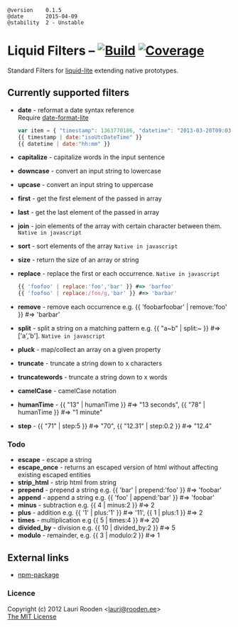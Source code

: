 [1]: https://secure.travis-ci.org/litejs/liquid-filters-lite.png
[2]: https://travis-ci.org/litejs/liquid-filters-lite
[3]: https://coveralls.io/repos/litejs/liquid-filters-lite/badge.png
[4]: https://coveralls.io/r/litejs/liquid-filters-lite

[date-format-lite]: http://www.litejs.com/date-format-lite/
[liquid-lite]: http://www.litejs.com/liquid-lite/
[npm-package]: https://npmjs.org/package/liquid-filters-lite



    @version    0.1.5
    @date       2015-04-09
    @stability  2 - Unstable




Liquid Filters &ndash; [![Build][1]][2] [![Coverage][3]][4]
==============

Standard Filters for [liquid-lite][] extending native prototypes.


Currently supported filters
---------------------------

- **date** - reformat a date syntax reference  
    Require [date-format-lite][]
    ```javascript
    var item = { "timestamp": 1363770186, "datetime": "2013-03-20T09:03:06Z" }
    {{ timestamp | date:"isoUtcDateTime" }}
    {{ datetime | date:"hh:mm" }}
    ```

-   **capitalize** - capitalize words in the input sentence
-   **downcase** - convert an input string to lowercase
-   **upcase** - convert an input string to uppercase
-   **first** - get the first element of the passed in array
-   **last** - get the last element of the passed in array
-   **join** - join elements of the array with certain character between them.
    `Native in javascript`
-   **sort** - sort elements of the array
    `Native in javascript`
-   **size** - return the size of an array or string
-   **replace** - replace the first or each occurrence. 
    `Native in javascript`
    ```javascript
    {{ 'foofoo' | replace:'foo','bar' }} #=> 'barfoo'
    {{ 'foofoo' | replace:/foo/g,'bar' }} #=> 'barbar'
    ```
-   **remove** - remove each occurrence e.g. {{ 'foobarfoobar' | remove:'foo' }} #=> 'barbar'
-   **split** - split a string on a matching pattern e.g. {{ "a~b" | split:~ }} #=> ['a','b'].
    `Native in javascript`
-   **pluck** - map/collect an array on a given property
-   **truncate** - truncate a string down to x characters
-   **truncatewords** - truncate a string down to x words
-   **camelCase** - camelCase notation
-   **humanTime** - {{ "13" | humanTime }} #=> "13 seconds", {{ "78" | humanTime }} #=> "1 minute"
-   **step** - {{ "71" | step:5 }} #=> "70", {{ "12.31" | step:0.2 }} #=> "12.4"



### Todo

- **escape** - escape a string
- **escape_once** - returns an escaped version of html without affecting existing escaped entities
- **strip_html** - strip html from string
- **prepend** - prepend a string e.g. {{ 'bar' | prepend:'foo' }} #=> 'foobar'
- **append** - append a string e.g. {{ 'foo' | append:'bar' }} #=> 'foobar'
- **minus** - subtraction e.g. {{ 4 | minus:2 }} #=> 2
- **plus** - addition e.g. {{ '1' | plus:'1' }} #=> '11', {{ 1 | plus:1 }} #=> 2
- **times** - multiplication e.g {{ 5 | times:4 }} #=> 20
- **divided_by** - division e.g. {{ 10 | divided_by:2 }} #=> 5
- **modulo** - remainder, e.g. {{ 3 | modulo:2 }} #=> 1


External links
--------------

-   [npm-package][]


### Licence

Copyright (c) 2012 Lauri Rooden &lt;lauri@rooden.ee&gt;  
[The MIT License](http://lauri.rooden.ee/mit-license.txt)


